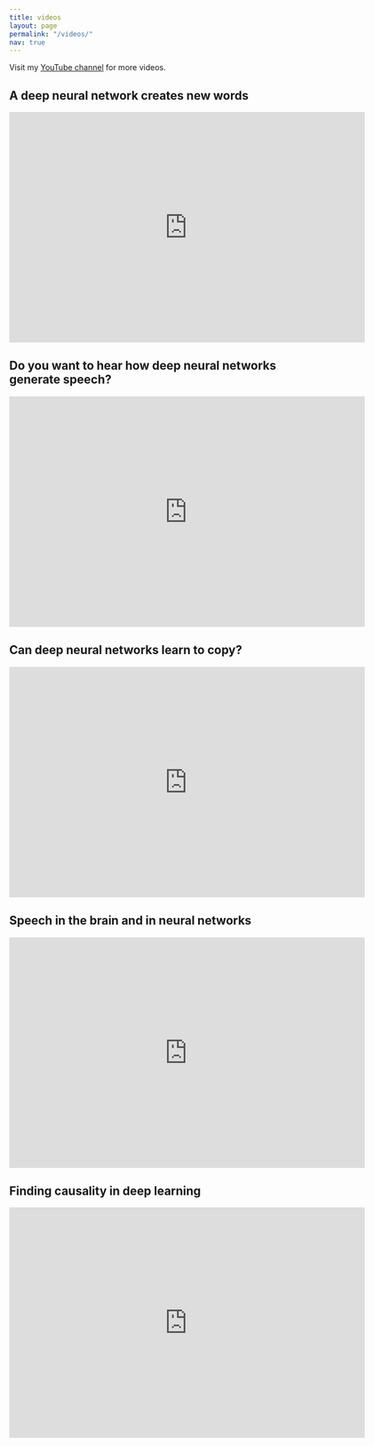 ```yaml
---
title: videos
layout: page
permalink: "/videos/"
nav: true
---
```


Visit my [YouTube channel](https://www.youtube.com/channel/UCH16qHjOg8rbcAc_mtZo7Vw) for more videos.



## A deep neural network creates new words

<iframe width="640" height="415" src="https://youtube.com/embed/FuupduZw9Lw" frameborder="0" allowfullscreen></iframe>

## Do you want to hear how deep neural networks generate speech?

 <iframe width="640" height="415" src="https://youtube.com/embed/iXJHGVbEfuQ" frameborder="0" allowfullscreen></iframe>


## Can deep neural networks learn to copy?

 <iframe width="640" height="415" src="https://youtube.com/embed/YV6KBZWqJq4" frameborder="0" allowfullscreen></iframe>

## Speech in the brain and in neural networks

<iframe width="640" height="415" src="https://youtube.com/embed/io9fOpn1NuE" frameborder="0" allowfullscreen></iframe>

## Finding causality in deep learning

<iframe width="640" height="415" src="https://youtube.com/embed/AMsoLl5p7nA" frameborder="0" allowfullscreen></iframe>